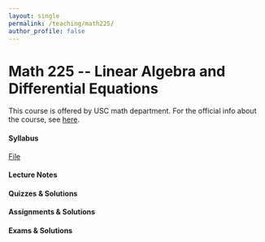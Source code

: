 ```yaml
---
layout: single
permalink: /teaching/math225/
author_profile: false
---
```


# Math 225 -- Linear Algebra and Differential Equations

This course is offered by USC math department. For the official info about the course, see [here](https://dornsife.usc.edu/mathematics/math-225-linear-algebra-and-linear-differential-equations/).

#### Syllabus

[File](https://elifuskuplu.github.io/files/syllabus.pdf)

#### Lecture Notes

#### Quizzes & Solutions

#### Assignments & Solutions

#### Exams & Solutions
